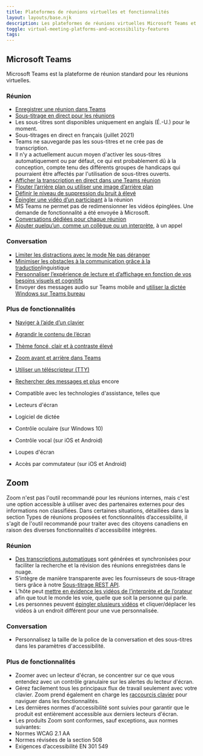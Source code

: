 ```yaml
---
title: Plateformes de réunions virtuelles et fonctionnalités
layout: layouts/base.njk
description: Les plateformes de réunions virtuelles Microsoft Teams et Zoom offrent diverses fonctionnalités d’accessibilité qui répondent à différents besoins, entre autres pour les réunions et les conversations.
toggle: virtual-meeting-platforms-and-accessibility-features
tags:
---
```


## Microsoft Teams

Microsoft Teams est la plateforme de réunion standard pour les réunions virtuelles.

### Réunion

- [Enregistrer une réunion dans Teams](https://support.microsoft.com/fr-fr/office/enregistrer-une-r%C3%A9union-dans-teams-34dfbe7f-b07d-4a27-b4c6-de62f1348c24)
- [Sous-titrage en direct pour les réunions](https://support.microsoft.com/fr-fr/office/utiliser-les-sous-titres-en-direct-dans-une-r%C3%A9union-teams-4be2d304-f675-4b57-8347-cbd000a21260)
- Les sous-titres sont disponibles uniquement en anglais (É.-U.) pour le moment.
- Sous-titrages en direct en français (juillet 2021)
- Teams ne sauvegarde pas les sous-titres et ne crée pas de transcription.
- Il n'y a actuellement aucun moyen d'activer les sous-titres automatiquement ou par défaut, ce qui est probablement dû à la conception, compte tenu des différents groupes de handicaps qui pourraient être affectés par l'utilisation de sous-titres ouverts.
- [Afficher la transcription en direct dans une Teams réunion](https://support.microsoft.com/fr-fr/office/afficher-la-transcription-en-direct-dans-une-teams-r%C3%A9union-dc1a8f23-2e20-4684-885e-2152e06a4a8b)
- [Flouter l’arrière plan ou utiliser une image d’arrière plan](https://support.microsoft.com/fr-fr/office/modifier-l-arri%c3%a8re-plan-pour-une-r%c3%a9union-teams-f77a2381-443a-499d-825e-509a140f4780?ui=fr-FR&rs=fr-CA&ad=CA)
- [Définir le niveau de suppression du bruit à élevé](https://support.microsoft.com/fr-fr/office/r%c3%a9duire-le-bruit-de-fond-lors-teams-r%c3%a9unions-1a9c6819-137d-4b3b-a1c8-4ab20b234c0d?ui=fr-FR&rs=fr-CA&ad=CA)
- [Épingler une vidéo d’un participant](https://support.microsoft.com/fr-fr/office/ajuster-votre-affichage-dans-une-r%C3%A9union-teams-9825091c-0e7d-4c2b-95f5-eba644f19175) à la réunion
- MS Teams ne permet pas de redimensionner les vidéos épinglées. Une demande de fonctionnalité a été envoyée à Microsoft.
- [Conversations dédiées pour chaque réunion](https://support.microsoft.com/fr-fr/office/rejoindre-une-r%c3%a9union-dans-teams-1613bb53-f3fa-431e-85a9-d6a91e3468c9?ui=fr-FR&rs=fr-CA&ad=CA)
- [Ajouter quelqu’un, comme un collègue ou un interprète](https://support.microsoft.com/fr-fr/office/ajouter-quelqu-un-%c3%a0-un-appel-dans-teams-267fb0c9-275a-4047-8412-7b2654dc29c3?ui=fr-FR&rs=fr-CA&ad=CA), à un appel

### Conversation

- [Limiter les distractions avec le mode Ne pas déranger](https://support.microsoft.com/fr-fr/office/modifier-votre-statut-dans-teams-ce36ed14-6bc9-4775-a33e-6629ba4ff78e?ui=fr-FR&rs=fr-CA&ad=CA)
- [Minimiser les obstacles à la communication grâce à la traduction](https://support.microsoft.com/fr-fr/office/traduire-un-message-en-teams-d8926ce9-d6a6-47df-a416-f1adb62d3194?ui=fr-FR&rs=fr-CA&ad=CA)linguistique
- [Personnaliser l’expérience de lecture et d’affichage en fonction de vos besoins visuels et cognitifs](https://support.microsoft.com/fr-fr/topic/utiliser-le-lecteur-immersif-dans-microsoft-teams-a700c0d0-bc53-4696-a94d-4fbc86ac7a9a)
- Envoyer des messages audio sur Teams mobile and [utiliser la dictée Windows sur Teams bureau](https://support.microsoft.com/fr-fr/windows/utiliser-la-dict%C3%A9e-pour-parler-au-lieu-de-taper-sur-votre-pc-fec94565-c4bd-329d-e59a-af033fa5689f)

### Plus de fonctionnalités

- [Naviger à l’aide d’un clavier](https://support.microsoft.com/fr-fr/office/raccourcis-clavier-de-microsoft-teams-2e8e2a70-e8d8-4a19-949b-4c36dd5292d2?ui=fr-FR&rs=fr-CA&ad=CA)
- [Agrandir le contenu de l’écran](https://support.microsoft.com/fr-fr/office/tirez-parti-des-fonctionnalit%c3%a9s-d-accessibilit%c3%a9-de-microsoft-teams-pour-une-exp%c3%a9rience-de-r%c3%a9union-ou-d-%c3%a9v%c3%a9nement-en-direct-plus-agr%c3%a9able-eec38ba3-689b-4ab4-8b6a-1c1c30259d86?ui=fr-FR&rs=fr-CA&ad=CA#bkmk_magnify_win)
- [Thème foncé, clair et à contraste élevé](https://support.microsoft.com/fr-fr/office/modifier-les-param%c3%a8tres-dans-teams-b506e8f1-1a96-4cf1-8c6b-b6ed4f424bc7?ui=fr-FR&rs=fr-CA&ad=CA#bkmk_howdoienablehighcontrastmode)
- [Zoom avant et arrière dans Teams](https://support.microsoft.com/fr-fr/office/effectuer-un-zoom-avant-et-arri%C3%A8re-dans-teams-dc3cd3d8-efb5-4995-8b31-434b3943ba52)
- [Utiliser un téléscripteur (TTY)](https://support.microsoft.com/fr-fr/office/g%c3%a9rer-les-param%c3%a8tres-d-appel-dans-teams-456cb611-3477-496f-b31a-6ab752a7595f?ui=fr-FR&rs=fr-CA&ad=CA)
- [Rechercher des messages et plus](https://support.microsoft.com/fr-fr/office/rechercher-des-messages-et-d-autres-personnes-dans-teams-4a351520-33f4-42ab-a5ee-5fc0ab88b263?ui=fr-FR&rs=fr-CA&ad=CA) encore
- Compatible avec les technologies d'assistance, telles que

- Lecteurs d'écran
- Logiciel de dictée
- Contrôle oculaire (sur Windows 10)
- Contrôle vocal (sur iOS et Android)
- Loupes d'écran
- Accès par commutateur (sur iOS et Android)

## Zoom

Zoom n'est pas l'outil recommandé pour les réunions internes, mais c'est une option accessible à utiliser avec des partenaires externes pour des informations non classifiées. Dans certaines situations, détaillées dans la section Types de réunions proposées et fonctionnalités d’accessibilité, il s'agit de l'outil recommandé pour traiter avec des citoyens canadiens en raison des diverses fonctionnalités d'accessibilité intégrées.

### Réunion

- [Des transcriptions automatiques](https://support.zoom.us/hc/fr/articles/115004794983-Automatically-Transcribe-Cloud-Recordings-) sont générées et synchronisées pour faciliter la recherche et la révision des réunions enregistrées dans le nuage.
- S’intègre de manière transparente avec les fournisseurs de sous-titrage tiers grâce à notre [Sous-titrage REST API](https://support.zoom.us/hc/fr/articles/207279736-Closed-Captioning).
- L’hôte peut [mettre en évidence les vidéos de l’interprète et de l’orateur](https://support.zoom.us/hc/en-us/articles/201362653-How-do-I-spotlight-a-speaker-) afin que tout le monde les voie, quelle que soit la personne qui parle.
- Les personnes peuvent [épingler plusieurs vidéos](https://support.zoom.us/hc/fr/articles/201362743) et cliquer/déplacer les vidéos à un endroit différent pour une vue personnalisée.

### Conversation

- Personnalisez la taille de la police de la conversation et des sous-titres dans les paramètres d'accessibilité.

### Plus de fonctionnalités

- Zoomer avec un lecteur d'écran, se concentrer sur ce que vous entendez avec un contrôle granulaire sur les alertes du lecteur d'écran.
- Gérez facilement tous les principaux flux de travail seulement avec votre clavier. Zoom prend également en charge les [raccourcis clavier](https://support.zoom.us/hc/fr/articles/205683899-Hot-Keys-and-Keyboard-for-Zoom) pour naviguer dans les fonctionnalités.
- Les dernières normes d'accessibilité sont suivies pour garantir que le produit est entièrement accessible aux derniers lecteurs d'écran.
- Les produits Zoom sont conformes, sauf exceptions, aux normes suivantes:
- Normes WCAG 2.1 AA
- Normes révisées de la section 508
- Exigences d’accessibilité EN 301 549
